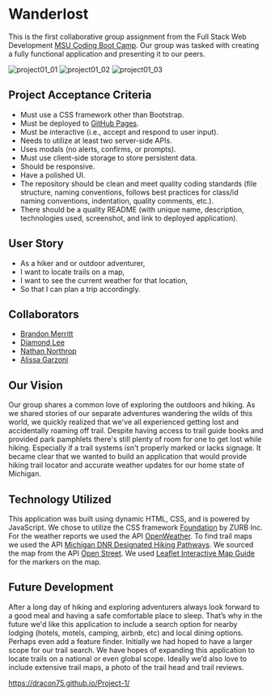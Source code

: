 # Wanderl**o**st
This is the first collaborative group assignment from the Full Stack Web Development [MSU Coding Boot Camp](https://bootcamp.msu.edu/coding/landing/?s=Google-Brand_RFull_&msg_cv_scta=4&msg_cv_stbn=1&msg_cv_fcta=1&fqvar1=3&dki=Learn%20Coding&pkw=msu%20coding%20bootcamp&pcrid=471460105653&pmt=e&utm_source=google&utm_medium=cpc&utm_campaign=GGL%7CMICHIGAN-STATE-UNIVERSITY%7CSEM%7CCODING%7C-%7COFL%7C_RFull_%7CALL%7CBRD%7CEXACT%7CCore%7CBootcamp&utm_term=msu%20coding%20bootcamp&s=google&k=msu%20coding%20bootcamp&utm_adgroupid=106134459970&utm_locationphysicalms=9016918&utm_matchtype=e&utm_network=g&utm_device=c&utm_content=471460105653&utm_placement=&gclid=Cj0KCQiA-OeBBhDiARIsADyBcE7Y_HuK3nbJPvfuQNXFO-pcYTApJovFYDJxTBtxpXeIn_4tCA74fnYaAqoAEALw_wcB&gclsrc=aw.ds). Our group was tasked with creating a fully functional application and presenting it to our peers.

![project01_01](https://user-images.githubusercontent.com/76264693/111017465-bd025a80-8381-11eb-84f3-3dc7cee91ad4.png)
![project01_02](https://user-images.githubusercontent.com/76264693/111017466-bf64b480-8381-11eb-84f3-ae7efc251175.png)
![project01_03](https://user-images.githubusercontent.com/76264693/111017470-c12e7800-8381-11eb-9ece-d5200057fc7d.png)

## Project Acceptance Criteria
* Must use a CSS framework other than Bootstrap.
* Must be deployed to [GitHub Pages](https://pages.github.com/).
* Must be interactive (i.e., accept and respond to user input).
* Needs to utilize at least two server-side APIs.
* Uses modals (no alerts, confirms, or prompts).
* Must use client-side storage to store persistent data.
* Should be responsive.
* Have a polished UI.
* The repository should be clean and meet quality coding standards (file structure, naming conventions, follows best practices for class/id naming conventions, indentation, quality comments, etc.).
* There should be a quality README (with unique name, description, technologies used, screenshot, and link to deployed application).

## User Story
* As a hiker and or outdoor adventurer,
* I want to locate trails on a map,
* I want to see the current weather for that location,
* So that I can plan a trip accordingly.

## Collaborators
* [Brandon Merritt](https://github.com/CrispyCoder817)
* [Diamond Lee](https://github.com/leediamo)
* [Nathan Northrop](https://github.com/Dracon75?tab=repositories)
* [Alissa Garzoni](https://github.com/RevyWatson)

## Our Vision
Our group shares a common love of exploring the outdoors and hiking. As we shared stories of our separate adventures wandering the wilds of this world, we quickly realized that we've all experienced getting lost and accidentally roaming off trail. Despite having access to trail guide books and provided park pamphlets there's still plenty of room for one to get lost while hiking. Especially if a trail systems isn't properly marked or lacks signage. It became clear that we wanted to build an application that would provide hiking trail locator and accurate weather updates for our home state of Michigan. 

## Technology Utilized
This application was built using dynamic HTML, CSS, and is powered by JavaScript. We chose to utilize the CSS framework [Foundation](https://get.foundation/) by ZURB Inc. For the weather reports we used the API [OpenWeather](https://openweathermap.org/). To find trail maps we used the API [Michigan DNR Designated Hiking Pathways](https://gis-midnr.opendata.arcgis.com/datasets/3d190eb423fa4e578049faf36654a8ab_1/data?geometry=-123.954%2C38.557%2C-50.873%2C49.561). We sourced the map from the API [Open Street](https://www.openstreetmap.org/#map=6/38.891/-97.141). We used [Leaflet Interactive Map Guide](https://leafletjs.com/) for the markers on the map.

## Future Development
After a long day of hiking and exploring adventurers always look forward to a good meal and having a safe comfortable place to sleep. That’s why in the future we'd like this application to include a search option for nearby lodging (hotels, motels, camping, airbnb, etc) and local dining options. Perhaps even add a feature finder. Initially we had hoped to have a larger scope for our trail search. We have hopes of expanding this application to locate trails on a national or even global scope. Ideally we’d also love to include extensive trail maps, a photo of the trail head and trail reviews. 


https://dracon75.github.io/Project-1/

